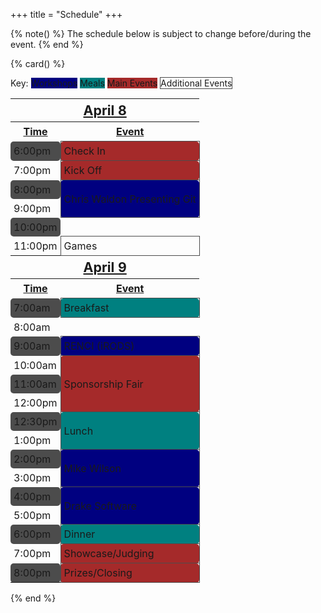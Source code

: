 +++
title = "Schedule"
+++

{% note() %}
The schedule below is subject to change before/during the event.
{% end %}

{% card() %}

<style>
table {
    width: 100%;
}

table * {
    padding: 5px;
}

td, th {
    border-radius: 5px;
}
th {
    text-decoration: underline;
}

tr > td:nth-child(2) {
    border: 1px solid #4c4c4c;
}

tr:nth-child(odd) > td:first-child {
    background-color: #4c4c4c;
}

/* Declare schedule colors */
.workshop { background-color: navy; }
.meal { background-color: teal; }
.event { background-color: brown; }
.date {
    font-size: 16pt;
}
</style>

Key:
<span class="w3-round-large w3-padding-small workshop">Workshops</span>
<span class="w3-round-large w3-padding-small meal">Meals</span>
<span class="w3-round-large w3-padding-small event">Main Events</span>
<span class="w3-round-large w3-padding-small" style="border: 1px solid #4c4c4c">
Additional Events
</span>

<table>
    <tr>
        <th colspan="2" class="date">April 8</th>
    </tr>
    <tr>
        <th>Time</th>
        <th>Event</th>
    </tr>
    <tr>
        <td>6:00pm</td>
        <td class="event">Check In</td>
    </tr>
    <tr>
        <td>7:00pm</td>
        <td class="event">Kick Off</td>
    </tr>
    <tr>
        <td>8:00pm</td>
        <td rowspan="2" class="workshop">Chris Waldon Presenting Git</td>
    </tr>
    <tr>
        <td>9:00pm</td>
    </tr>
    <tr>
        <td>10:00pm</td>
    </tr>
    <tr>
        <td>11:00pm</td>
        <td>Games</td>
    </tr>
    <tr>
        <th colspan=2" class="date">April 9</th>
    </tr>
    <tr>
        <th>Time</th>
        <th>Event</th>
    </tr>
    <tr>
        <td>7:00am</td>
        <td class="meal">Breakfast</td>
    </tr>
    <tr>
        <td>8:00am</td>
    </tr>
    <tr>
        <td>9:00am</td>
        <td class="workshop">RENCI (iRODS)</td>
    </tr>
    <tr>
        <td>10:00am</td>
        <td rowspan="3" class="event">Sponsorship Fair</td>
    </tr>
    <tr>
        <td>11:00am</td>
    </tr>
    <tr>
        <td>12:00pm</td>
    </tr>
    <tr>
        <td>12:30pm</td>
        <td rowspan="2" class="meal">Lunch</td>
    </tr>
    <tr>
        <td>1:00pm</td>
    </tr>
    <tr>
        <td>2:00pm</td>
        <td rowspan="2" class="workshop">Mike Wilson</td>
    </tr>
    <tr>
        <td>3:00pm</td>
    </tr>
    <tr>
        <td>4:00pm</td>
        <td rowspan="2" class="workshop">Drake Software</td>
    </tr>
    <tr>
        <td>5:00pm</td>
    </tr>
    <tr>
        <td>6:00pm</td>
        <td class="meal">Dinner</td>
    </tr>
    <tr>
        <td>7:00pm</td>
        <td class="event">Showcase/Judging</td>
    </tr>
    <tr>
        <td>8:00pm</td>
        <td class="event">Prizes/Closing</td>
    </tr>
</table>

{% end %}
